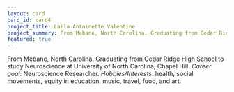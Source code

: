 ```yaml
---
layout: card
card_id: card4
project_title: Laila Antoinette Valentine
project_summary: From Mebane, North Carolina. Graduating from Cedar Ridge High School to study Neuroscience at University of North Carolina, Chapel Hill.
featured: true
---
```

From Mebane, North Carolina. Graduating from Cedar Ridge High School to study Neuroscience at University of North Carolina, Chapel Hill. <i>Career goal</i>: Neuroscience Researcher. <i>Hobbies/Interests</i>: health, social movements, equity in education, music, travel, food, and art. 
